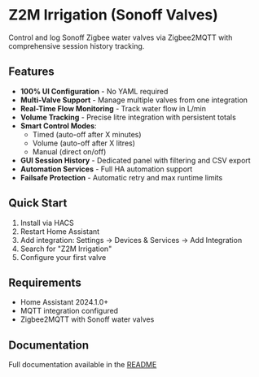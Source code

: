 # Z2M Irrigation (Sonoff Valves)

Control and log Sonoff Zigbee water valves via Zigbee2MQTT with comprehensive session history tracking.

## Features

- **100% UI Configuration** - No YAML required
- **Multi-Valve Support** - Manage multiple valves from one integration
- **Real-Time Flow Monitoring** - Track water flow in L/min
- **Volume Tracking** - Precise litre integration with persistent totals
- **Smart Control Modes**:
  - Timed (auto-off after X minutes)
  - Volume (auto-off after X litres)
  - Manual (direct on/off)
- **GUI Session History** - Dedicated panel with filtering and CSV export
- **Automation Services** - Full HA automation support
- **Failsafe Protection** - Automatic retry and max runtime limits

## Quick Start

1. Install via HACS
2. Restart Home Assistant
3. Add integration: Settings → Devices & Services → Add Integration
4. Search for "Z2M Irrigation"
5. Configure your first valve

## Requirements

- Home Assistant 2024.1.0+
- MQTT integration configured
- Zigbee2MQTT with Sonoff water valves

## Documentation

Full documentation available in the [README](https://github.com/YOUR_USERNAME/ha-z2m-irrigation)
